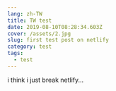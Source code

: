 ```yaml
---
lang: zh-TW
title: TW test
date: 2019-08-10T08:28:34.603Z
cover: /assets/2.jpg
slug: first test post on netlify
category: test
tags:
  - test
---
```

i think i just break netlify...